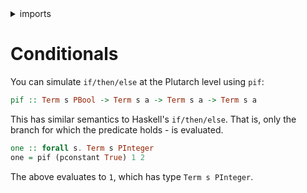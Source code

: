 <details>
<summary> imports </summary>
<p>

```haskell
module Plutarch.Docs.Conditionals (one) where 
import Plutarch.Prelude 
```

</p>
</details>

# Conditionals

You can simulate `if/then/else` at the Plutarch level using `pif`:

```hs
pif :: Term s PBool -> Term s a -> Term s a -> Term s a
```

This has similar semantics to Haskell's `if/then/else`. That is, only the branch for which the predicate holds - is evaluated.

```haskell
one :: forall s. Term s PInteger
one = pif (pconstant True) 1 2
```

The above evaluates to `1`, which has type `Term s PInteger`.
